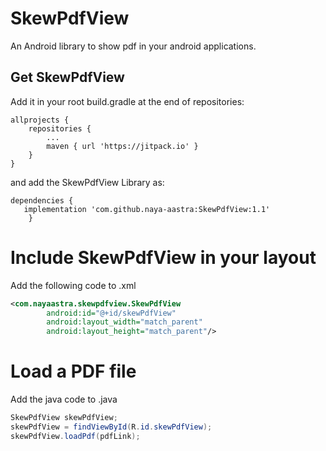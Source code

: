# SkewPdfView
An Android library to show pdf in your android applications.

## Get SkewPdfView
Add it in your root build.gradle at the end of repositories:


```
allprojects {
	repositories {
		...
		maven { url 'https://jitpack.io' }
	}
}
```

and add the SkewPdfView Library as:

```
dependencies {
   implementation 'com.github.naya-aastra:SkewPdfView:1.1'
	}
```


# Include SkewPdfView in your layout

Add the following code to <your-layout-file>.xml

```xml
<com.nayaastra.skewpdfview.SkewPdfView
        android:id="@+id/skewPdfView"
        android:layout_width="match_parent"
        android:layout_height="match_parent"/>
```

# Load a PDF file

Add the java code to <your-java-class>.java

```java
SkewPdfView skewPdfView;
skewPdfView = findViewById(R.id.skewPdfView);
skewPdfView.loadPdf(pdfLink);
```

